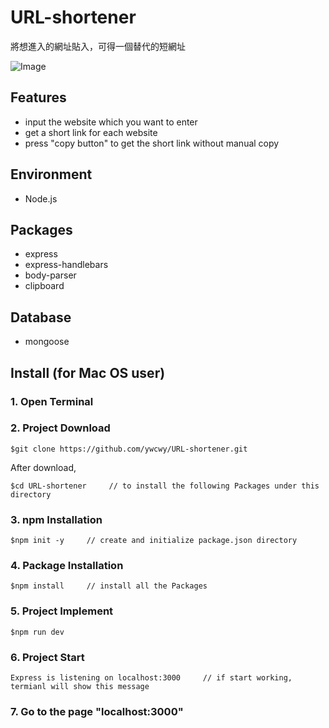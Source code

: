 # URL-shortener
將想進入的網址貼入，可得一個替代的短網址

![Image](https://raw.githubusercontent.com/ywcwy/URL-shortener/master/URL.png)


## Features
* input the website which you want to enter
* get a short link for each website
* press "copy button" to get the short link without manual copy


## Environment
* Node.js

## Packages
* express
* express-handlebars
* body-parser
* clipboard

## Database
* mongoose 

## Install (for Mac OS user)
### 1. Open Terminal

### 2. Project Download
```
$git clone https://github.com/ywcwy/URL-shortener.git
```
After download, 
```
$cd URL-shortener     // to install the following Packages under this directory
```
### 3. npm Installation
```
$npm init -y     // create and initialize package.json directory
```
### 4. Package Installation
```
$npm install     // install all the Packages
```
### 5. Project Implement
```
$npm run dev   
```
### 6. Project Start 
```
Express is listening on localhost:3000     // if start working, termianl will show this message
```
### 7. Go to the page "localhost:3000"
